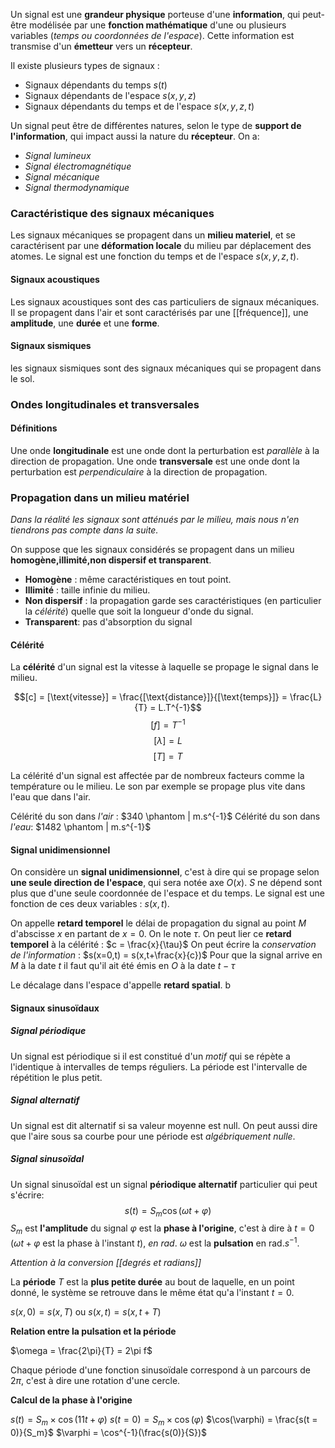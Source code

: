 Un signal est une **grandeur physique** porteuse d'une **information**, qui peut-être modélisée par une **fonction mathématique** d'une ou plusieurs variables (*temps ou coordonnées de l'espace*). Cette information est transmise d'un **émetteur** vers un **récepteur**.

Il existe plusieurs types de signaux :
 - Signaux dépendants du temps $s(t)$
 - Signaux dépendants de l'espace $s(x,y,z)$
 - Signaux dépendants du temps et de l'espace $s(x,y,z,t)$

Un signal peut être de différentes natures, selon le type de **support de l'information**, qui impact aussi la nature du **récepteur**. On a:
 - *Signal lumineux*
 - *Signal électromagnétique*
 - *Signal mécanique*
 - *Signal thermodynamique*

### Caractéristique des signaux mécaniques

Les signaux mécaniques se propagent dans un **milieu materiel**, et se caractérisent par une **déformation locale** du milieu par déplacement des atomes. Le signal est une fonction du temps et de l'espace $s(x,y,z,t)$.

#### Signaux acoustiques

Les signaux acoustiques sont des cas particuliers de signaux mécaniques. Il se propagent dans l'air et sont caractérisés par une [[fréquence]], une **amplitude**, une **durée** et une **forme**.

#### Signaux sismiques

les signaux sismiques sont des signaux mécaniques qui se propagent dans le sol.

### Ondes longitudinales et transversales

#### Définitions

Une onde **longitudinale** est une onde dont la perturbation est *parallèle* à la direction de propagation.
Une onde **transversale** est une onde dont la perturbation est *perpendiculaire* à la direction de propagation.

### Propagation dans un milieu matériel

*Dans la réalité les signaux sont atténués par le milieu, mais nous n'en tiendrons pas compte dans la suite.*

On suppose que les signaux considérés se propagent dans un milieu **homogène,illimité,non dispersif et transparent**.
 - **Homogène** : même caractéristiques en tout point.
 - **Illimité** : taille infinie du milieu.
 - **Non dispersif** : la propagation garde ses caractéristiques (en particulier la *célérité*) quelle que soit la longueur d'onde du signal.
 - **Transparent**: pas d'absorption du signal

#### Célérité 

La **célérité** d'un signal est la vitesse à laquelle se propage le signal dans le milieu.

$$[c] = [\text{vitesse}] = \frac{[\text{distance}]}{[\text{temps}]} = \frac{L}{T} = L.T^{-1}$$
$$[f] = T^{-1}$$
$$[\lambda] = L$$
$$[T] = T$$

La célérité d'un signal est affectée par de nombreux facteurs comme la température ou le milieu. Le son par exemple se propage plus vite dans l'eau que dans l'air.

Célérité du son dans *l'air* : $340 \phantom | m.s^{-1}$ 
Célérité du son dans *l'eau*: $1482 \phantom | m.s^{-1}$


#### Signal unidimensionnel

On considère un **signal unidimensionnel**, c'est à dire qui se propage selon **une seule direction de l'espace**, qui sera notée axe $O(x)$. 
$S$ ne dépend sont plus que d'une seule coordonnée de l'espace et du temps. Le signal est une fonction de ces deux variables : $s(x,t)$.

On appelle **retard temporel** le délai de propagation du signal au point $M$ d'abscisse $x$ en partant de $x=0$. On le note $\tau$.
On peut lier ce **retard temporel** à la célérité : $c = \frac{x}{\tau}$
On peut écrire la *conservation de l'information* : $s(x=0,t) = s(x,t+\frac{x}{c})$
Pour que la signal arrive en $M$ à la date $t$ il faut qu'il ait été émis en $O$ à la date $t-\tau$

Le décalage dans l'espace d'appelle **retard spatial**.
b
#### Signaux sinusoïdaux

##### Signal périodique

Un signal est périodique si il est constitué d'un *motif* qui se répète a l'identique à intervalles de temps réguliers. La période est l'intervalle de répétition le plus petit.

##### Signal alternatif 

Un signal est dit alternatif si sa valeur moyenne est null. On peut aussi dire que l'aire sous sa courbe pour une période est *algébriquement nulle*.

##### Signal sinusoïdal

Un signal sinusoïdal est un signal **périodique alternatif** particulier qui peut s'écrire:
$$s(t) = S_m \cos(\omega t + \varphi)$$
$S_m$ est **l'amplitude** du signal 
$\varphi$ est la **phase à l'origine**, c'est à dire à $t = 0$ ($\omega t + \varphi$ est la phase à l'instant $t$), *en $\text{rad}$*.
$\omega$ est la **pulsation** en $\text{rad}.s^{-1}$.

*Attention à la conversion [[degrés et radians]]*

La **période** $T$ est la **plus petite durée** au bout de laquelle, en un point donné, le système se retrouve dans le même état qu'a l'instant $t=0$.

$s(x,0) = s(x,T) \text{ ou } s(x,t) = s(x,t+T)$

**Relation entre la pulsation et la période**

$\omega = \frac{2\pi}{T} = 2\pi f$

Chaque période d'une fonction sinusoïdale correspond à un parcours de $2\pi$, c'est à dire une rotation d'une cercle.

**Calcul de la phase à l'origine**

$s(t) = S_m \times \cos(11t + \varphi)$
$s(t = 0) = S_m \times \cos(\varphi)$
$\cos(\varphi) = \frac{s(t = 0)}{S_m}$
$\varphi = \cos^{-1}(\frac{s(0)}{S})$



